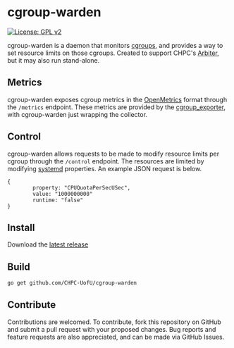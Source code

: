 # cgroup-warden

[![License: GPL v2](https://img.shields.io/badge/License-GPL_v2-blue.svg)](https://www.gnu.org/licenses/old-licenses/gpl-2.0.en.html)


cgroup-warden is a daemon that monitors [cgroups](https://man7.org/linux/man-pages/man7/cgroups.7.html), and provides a way to set resource limits on those cgroups. Created to support CHPC's [Arbiter](https://github.com/chpc-uofu/arbiter), but it may also run stand-alone. 

## Metrics

cgroup-warden exposes cgroup metrics in the [OpenMetrics](https://openmetrics.io/) format through the `/metrics` endpoint. These metrics are
provided by the [cgroup_exporter](https://github.com/treydock/cgroup_exporter), with cgroup-warden just wrapping the collector. 

## Control

cgroup-warden allows requests to be made to modify resource limits per cgroup through the `/control` endpoint. The resources are limited by modifying [systemd](https://systemd.io) properties. An example JSON request is below. 

```
{
        property: "CPUQuotaPerSecUSec",
        value: "1000000000"
        runtime: "false"
}
```

## Install
Download the [latest release](https://github.com/CHPC-UofU/releases)

## Build
```bash
go get github.com/CHPC-UofU/cgroup-warden
```

## Contribute
Contributions are welcomed. To contribute, fork this repository on GitHub and submit a pull request with your proposed changes. Bug reports and feature requests are also appreciated, and can be made via GitHub Issues. 

